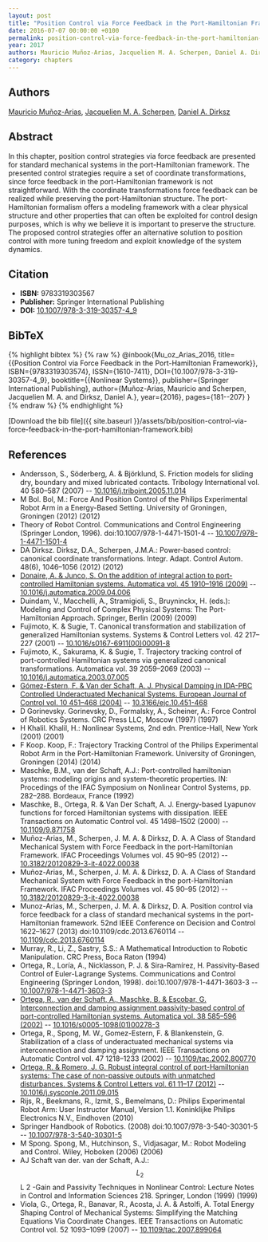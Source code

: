 ```yaml
---
layout: post
title: "Position Control via Force Feedback in the Port-Hamiltonian Framework"
date: 2016-07-07 00:00:00 +0100
permalink: position-control-via-force-feedback-in-the-port-hamiltonian-framework
year: 2017
authors: Mauricio Muñoz-Arias, Jacquelien M. A. Scherpen, Daniel A. Dirksz
category: chapters
---
```

 
## Authors
[Mauricio Muñoz-Arias](authors/mauricio-munoz-arias), [Jacquelien M. A. Scherpen](authors/jacquelien-m-a-scherpen), [Daniel A. Dirksz](authors/daniel-a-dirksz)
 
## Abstract
In this chapter, position control strategies via force feedback are presented for standard mechanical systems in the port-Hamiltonian framework. The presented control strategies require a set of coordinate transformations, since force feedback in the port-Hamiltonian framework is not straightforward. With the coordinate transformations force feedback can be realized while preserving the port-Hamiltonian structure. The port-Hamiltonian formalism offers a modeling framework with a clear physical structure and other properties that can often be exploited for control design purposes, which is why we believe it is important to preserve the structure. The proposed control strategies offer an alternative solution to position control with more tuning freedom and exploit knowledge of the system dynamics.
 
## Citation
- **ISBN:** 9783319303567
- **Publisher:** Springer International Publishing
- **DOI:** [10.1007/978-3-319-30357-4_9](https://doi.org/10.1007/978-3-319-30357-4_9)
 
## BibTeX
{% highlight bibtex %}
{% raw %}
@inbook{Mu_oz_Arias_2016,
  title={{Position Control via Force Feedback in the Port-Hamiltonian Framework}},
  ISBN={9783319303574},
  ISSN={1610-7411},
  DOI={10.1007/978-3-319-30357-4_9},
  booktitle={{Nonlinear Systems}},
  publisher={Springer International Publishing},
  author={Muñoz-Arias, Mauricio and Scherpen, Jacquelien M. A. and Dirksz, Daniel A.},
  year={2016},
  pages={181--207}
}
{% endraw %}
{% endhighlight %}
 
[Download the bib file]({{ site.baseurl }}/assets/bib/position-control-via-force-feedback-in-the-port-hamiltonian-framework.bib)
 
## References
- Andersson, S., Söderberg, A. & Björklund, S. Friction models for sliding dry, boundary and mixed lubricated contacts. Tribology International vol. 40 580–587 (2007) -- [10.1016/j.triboint.2005.11.014](https://doi.org/10.1016/j.triboint.2005.11.014)
- M Bol. Bol, M.: Force And Position Control of the Philips Experimental Robot Arm in a Energy-Based Setting. University of Groningen, Groningen (2012) (2012)
- Theory of Robot Control. Communications and Control Engineering (Springer London, 1996). doi:10.1007/978-1-4471-1501-4 -- [10.1007/978-1-4471-1501-4](https://doi.org/10.1007/978-1-4471-1501-4)
- DA Dirksz. Dirksz, D.A., Scherpen, J.M.A.: Power-based control: canonical coordinate transformations. Integr. Adapt. Control Autom. 48(6), 1046–1056 (2012) (2012)
- [Donaire, A. & Junco, S. On the addition of integral action to port-controlled Hamiltonian systems. Automatica vol. 45 1910–1916 (2009)](on-the-addition-of-integral-action-to-port-controlled-hamiltonian-systems) -- [10.1016/j.automatica.2009.04.006](https://doi.org/10.1016/j.automatica.2009.04.006)
- Duindam, V., Macchelli, A., Stramigioli, S., Bruyninckx, H. (eds.): Modeling and Control of Complex Physical Systems: The Port-Hamiltonian Approach. Springer, Berlin (2009) (2009)
- Fujimoto, K. & Sugie, T. Canonical transformation and stabilization of generalized Hamiltonian systems. Systems &amp; Control Letters vol. 42 217–227 (2001) -- [10.1016/s0167-6911(00)00091-8](https://doi.org/10.1016/s0167-6911(00)00091-8)
- Fujimoto, K., Sakurama, K. & Sugie, T. Trajectory tracking control of port-controlled Hamiltonian systems via generalized canonical transformations. Automatica vol. 39 2059–2069 (2003) -- [10.1016/j.automatica.2003.07.005](https://doi.org/10.1016/j.automatica.2003.07.005)
- [Gómez-Estern, F. & Van der Schaft, A. J. Physical Damping in IDA-PBC Controlled Underactuated Mechanical Systems. European Journal of Control vol. 10 451–468 (2004)](physical-damping-in-ida-pbc-controlled-underactuated-mechanical-systems) -- [10.3166/ejc.10.451-468](https://doi.org/10.3166/ejc.10.451-468)
- D Gorinevsky. Gorinevsky, D., Formalsky, A., Scheiner, A.: Force Control of Robotics Systems. CRC Press LLC, Moscow (1997) (1997)
- H Khalil. Khalil, H.: Nonlinear Systems, 2nd edn. Prentice-Hall, New York (2001) (2001)
- F Koop. Koop, F.: Trajectory Tracking Control of the Philips Experimental Robot Arm in the Port-Hamiltonian Framework. University of Groningen, Groningen (2014) (2014)
- Maschke, B.M., van der Schaft, A.J.: Port-controlled hamiltonian systems: modeling origins and system-theoretic properties. IN: Procedings of the IFAC Symposium on Nonlinear Control Systems, pp. 282–288. Bordeaux, France (1992)
- Maschke, B., Ortega, R. & Van Der Schaft, A. J. Energy-based Lyapunov functions for forced Hamiltonian systems with dissipation. IEEE Transactions on Automatic Control vol. 45 1498–1502 (2000) -- [10.1109/9.871758](https://doi.org/10.1109/9.871758)
- Muñoz-Arias, M., Scherpen, J. M. A. & Dirksz, D. A. A Class of Standard Mechanical System with Force Feedback in the port-Hamiltonian Framework. IFAC Proceedings Volumes vol. 45 90–95 (2012) -- [10.3182/20120829-3-it-4022.00038](https://doi.org/10.3182/20120829-3-it-4022.00038)
- Muñoz-Arias, M., Scherpen, J. M. A. & Dirksz, D. A. A Class of Standard Mechanical System with Force Feedback in the port-Hamiltonian Framework. IFAC Proceedings Volumes vol. 45 90–95 (2012) -- [10.3182/20120829-3-it-4022.00038](https://doi.org/10.3182/20120829-3-it-4022.00038)
- Munoz-Arias, M., Scherpen, J. M. A. & Dirksz, D. A. Position control via force feedback for a class of standard mechanical systems in the port-Hamiltonian framework. 52nd IEEE Conference on Decision and Control 1622–1627 (2013) doi:10.1109/cdc.2013.6760114 -- [10.1109/cdc.2013.6760114](https://doi.org/10.1109/cdc.2013.6760114)
- Murray, R., Li, Z., Sastry, S.S.: A Mathematical Introduction to Robotic Manipulation. CRC Press, Boca Raton (1994)
- Ortega, R., Loría, A., Nicklasson, P. J. & Sira-Ramírez, H. Passivity-Based Control of Euler-Lagrange Systems. Communications and Control Engineering (Springer London, 1998). doi:10.1007/978-1-4471-3603-3 -- [10.1007/978-1-4471-3603-3](https://doi.org/10.1007/978-1-4471-3603-3)
- [Ortega, R., van der Schaft, A., Maschke, B. & Escobar, G. Interconnection and damping assignment passivity-based control of port-controlled Hamiltonian systems. Automatica vol. 38 585–596 (2002)](interconnection-and-damping-assignment-passivity-based-control-of-port-controlled-hamiltonian-systems) -- [10.1016/s0005-1098(01)00278-3](https://doi.org/10.1016/s0005-1098(01)00278-3)
- Ortega, R., Spong, M. W., Gomez-Estern, F. & Blankenstein, G. Stabilization of a class of underactuated mechanical systems via interconnection and damping assignment. IEEE Transactions on Automatic Control vol. 47 1218–1233 (2002) -- [10.1109/tac.2002.800770](https://doi.org/10.1109/tac.2002.800770)
- [Ortega, R. & Romero, J. G. Robust integral control of port-Hamiltonian systems: The case of non-passive outputs with unmatched disturbances. Systems &amp; Control Letters vol. 61 11–17 (2012)](robust-integral-control-of-port-hamiltonian-systems-the-case-of-non-passive-outputs-with-unmatched-disturbances) -- [10.1016/j.sysconle.2011.09.015](https://doi.org/10.1016/j.sysconle.2011.09.015)
- Rijs, R., Beekmans, R., Izmit, S., Bemelmans, D.: Philips Experimental Robot Arm: User Instructor Manual, Version 1.1. Koninklijke Philips Electronics N.V., Eindhoven (2010)
- Springer Handbook of Robotics. (2008) doi:10.1007/978-3-540-30301-5 -- [10.1007/978-3-540-30301-5](https://doi.org/10.1007/978-3-540-30301-5)
- M Spong. Spong, M., Hutchinson, S., Vidjasagar, M.: Robot Modeling and Control. Wiley, Hoboken (2006) (2006)
- AJ Schaft van der. van der Schaft, A.J.: $$L_{2}$$ L 2 -Gain and Passivity Techniques in Nonlinear Control: Lecture Notes in Control and Information Sciences 218. Springer, London (1999) (1999)
- Viola, G., Ortega, R., Banavar, R., Acosta, J. A. & Astolfi, A. Total Energy Shaping Control of Mechanical Systems: Simplifying the Matching Equations Via Coordinate Changes. IEEE Transactions on Automatic Control vol. 52 1093–1099 (2007) -- [10.1109/tac.2007.899064](https://doi.org/10.1109/tac.2007.899064)

